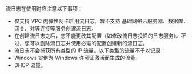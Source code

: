 流日志在使用时应注意以下事项：
- 仅支持 VPC 内弹性网卡启用流日志，暂不支持 基础网络云服务器、数据库、网关、对等连接等服务创建流日志。
- 在创建流日志之后，您不能更改其配置（如修改流日志投递的日志服务）。不过，您可以删除流日志并使用必需的配置创建新的流日志。
- 流日志不会捕获所有类型的 IP 流量。以下类型的流量不予以记录：
 - Windows 实例为 Windows 许可证激活而生成的流量。
 - DHCP 流量。
